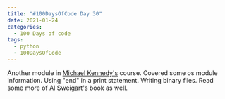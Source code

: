 ```yaml
---
title: "#100DaysOfCode Day 30"
date: 2021-01-24
categories:
  - 100 Days of code
tags:
  - python
  - 100DaysOfCode
---
```


Another module in [Michael Kennedy's][talk-python] course.  Covered some os module information.  Using "end" in a print statement.  Writing binary files.  Read some more of Al Sweigart's book as well.

	

[100DaysOfCode]:https://www.100daysofcode.com/faq/
[invent-games]:http://inventwithpython.com/invent4thed/
[talk-python]:https://training.talkpython.fm/courses/details/python-language-jumpstart-building-10-apps

